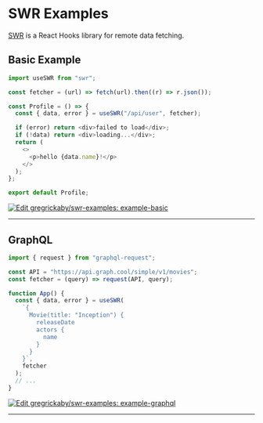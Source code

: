 # SWR Examples

[SWR](https://swr.now.sh/) is a React Hooks library for remote data fetching.

## Basic Example

```js
import useSWR from "swr";

const fetcher = (url) => fetch(url).then((r) => r.json());

const Profile = () => {
  const { data, error } = useSWR("/api/user", fetcher);

  if (error) return <div>failed to load</div>;
  if (!data) return <div>loading...</div>;
  return (
    <>
      <p>hello {data.name}!</p>
    </>
  );
};

export default Profile;
```

[![Edit gregrickaby/swr-examples: example-basic](https://codesandbox.io/static/img/play-codesandbox.svg)](https://codesandbox.io/s/github/gregrickaby/swr-examples/tree/master/example-basic?fontsize=14&hidenavigation=1&theme=dark)

---

## GraphQL

```js
import { request } from "graphql-request";

const API = "https://api.graph.cool/simple/v1/movies";
const fetcher = (query) => request(API, query);

function App() {
  const { data, error } = useSWR(
    `{
      Movie(title: "Inception") {
        releaseDate
        actors {
          name
        }
      }
    }`,
    fetcher
  );
  // ...
}
```

[![Edit gregrickaby/swr-examples: example-graphql](https://codesandbox.io/static/img/play-codesandbox.svg)](https://codesandbox.io/s/github/gregrickaby/swr-examples/tree/master/example-graphql?fontsize=14&hidenavigation=1&theme=dark)

---
